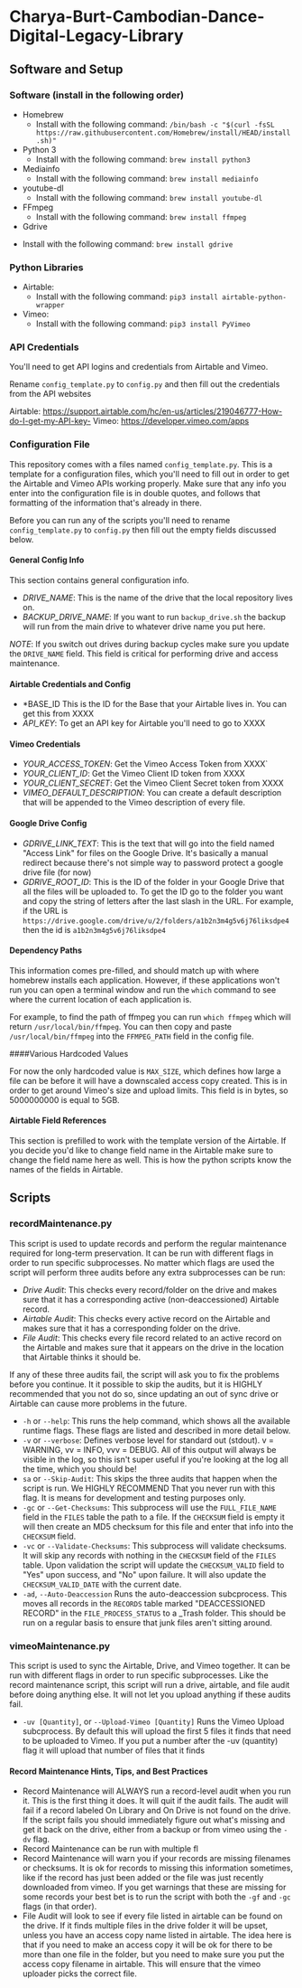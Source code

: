 # Charya-Burt-Cambodian-Dance-Digital-Legacy-Library

## Software and Setup

### Software (install in the following order)

* Homebrew
  - Install with the following command: `/bin/bash -c "$(curl -fsSL https://raw.githubusercontent.com/Homebrew/install/HEAD/install.sh)"`
* Python 3
  - Install with the following command: `brew install python3`
* Mediainfo
  - Install with the following command: `brew install mediainfo`
* youtube-dl
   - Install with the following command: `brew install youtube-dl`
* FFmpeg
  - Install with the following command:  `brew install ffmpeg`
* Gdrive
 - Install with the following command:  `brew install gdrive`

### Python Libraries

* Airtable:
  - Install with the following command: `pip3 install airtable-python-wrapper`
* Vimeo:
  - Install with the following command: `pip3 install PyVimeo`

### API Credentials

You'll need to get API logins and credentials from Airtable and Vimeo.

Rename `config_template.py` to `config.py` and then fill out the credentials from the API websites

Airtable: https://support.airtable.com/hc/en-us/articles/219046777-How-do-I-get-my-API-key-
Vimeo: https://developer.vimeo.com/apps

### Configuration File

This repository comes with a files named `config_template.py`. This is a template for a configuration files, which you'll need to fill out in order to get the Airtable and Vimeo APIs working properly. Make sure that any info you enter into the configuration file is in double quotes, and follows that formatting of the information that's already in there.

Before you can run any of the scripts you'll need to rename `config_template.py` to `config.py` then fill out the empty fields discussed below.

#### General Config Info

This section contains general configuration info.

- *DRIVE_NAME*: This is the name of the drive that the local repository lives on.
- *BACKUP_DRIVE_NAME*: If you want to run `backup_drive.sh` the backup will run from the main drive to whatever drive name you put here.

_NOTE_: If you switch out drives during backup cycles make sure you update the `DRIVE_NAME` field. This field is critical for performing drive and access maintenance.

#### Airtable Credentials and Config

- *BASE_ID This is the ID for the Base that your Airtable lives in. You can get this from XXXX
- *API_KEY*: To get an API key for Airtable you'll need to go to XXXX

#### Vimeo Credentials

- *YOUR_ACCESS_TOKEN*: Get the Vimeo Access Token from XXXX`
- *YOUR_CLIENT_ID*: Get the Vimeo Client ID token from XXXX
- *YOUR_CLIENT_SECRET*: Get the Vimeo Client Secret token from XXXX
- *VIMEO_DEFAULT_DESCRIPTION*: You can create a default description that will be appended to the Vimeo description of every file.

#### Google Drive Config

- *GDRIVE_LINK_TEXT*: This is the text that will go into the field named "Access Link" for files on the Google Drive. It's basically a manual redirect because there's not simple way to password protect a google drive file (for now)
- *GDRIVE_ROOT_ID*: This is the ID of the folder in your Google Drive that all the files will be uploaded to. To get the ID go to the folder you want and copy the string of letters after the last slash in the URL. For example, if the URL is `https://drive.google.com/drive/u/2/folders/a1b2n3m4g5v6j76liksdpe4` then the id is `a1b2n3m4g5v6j76liksdpe4`

#### Dependency Paths

This information comes pre-filled, and should match up with where homebrew installs each application. However, if these applications won't run you can open a terminal window and run the `which` command to see where the current location of each application is.

For example, to find the path of ffmpeg you can run `which ffmpeg` which will return `/usr/local/bin/ffmpeg`. You can then copy and paste `/usr/local/bin/ffmpeg` into the `FFMPEG_PATH` field in the config file.

####Various Hardcoded Values

For now the only hardcoded value is `MAX_SIZE`, which defines how large a file can be before it will have a downscaled access copy created. This is in order to get around Vimeo's size and upload limits. This field is in bytes, so 5000000000 is equal to 5GB.

#### Airtable Field References

This section is prefilled to work with the template version of the Airtable. If you decide you'd like to change field name in the Airtable make sure to change the field name here as well. This is how the python scripts know the names of the fields in Airtable.

## Scripts

### recordMaintenance.py

This script is used to update records and perform the regular maintenance required for long-term preservation. It can be run with different flags in order to run specific subprocesses. No matter which flags are used the script will perform three audits before any extra subprocesses can be run:

- *Drive Audit*: This checks every record/folder on the drive and makes sure that it has a corresponding active (non-deaccessioned) Airtable record.
- *Airtable Audit*: This checks every active record on the Airtable and makes sure that it has a corresponding folder on the drive.
- *File Audit*: This checks every file record related to an active record on the Airtable and makes sure that it appears on the drive in the location that Airtable thinks it should be.

If any of these three audits fail, the script will ask you to fix the problems before you continue. It it possible to skip the audits, but it is HIGHLY recommended that you not do so, since updating an out of sync drive or Airtable can cause more problems in the future.


- `-h` or `--help`: This runs the help command, which shows all the available runtime flags. These flags are listed and described in more detail below.
- `-v` or `--verbose`: Defines verbose level for standard out (stdout). v = WARNING, vv = INFO, vvv = DEBUG. All of this output will always be visible in the log, so this isn't super useful if you're looking at the log all the time, which you should be!
- `sa` or `--Skip-Audit`: This skips the three audits that happen when the script is run. We HIGHLY RECOMMEND That you never run with this flag. It is means for development and testing purposes only.
- `-gc` or `--Get-Checksums`: This subprocess will use the `FULL_FILE_NAME` field in the `FILES` table the path to a file. If the `CHECKSUM` field is empty it will then create an MD5 checksum for this file and enter that info into the `CHECKSUM` field.
- `-vc` or `--Validate-Checksums`: This subprocess will validate checksums. It will skip any records with nothing in the `CHECKSUM` field of the `FILES` table. Upon validation the script will update the `CHECKSUM_VALID` field to "Yes" upon success, and "No" upon failure. It will also update the `CHECKSUM_VALID_DATE` with the current date.
- `-ad`, `--Auto-Deaccession` Runs the auto-deaccession subcprocess. This moves all records in the `RECORDS` table marked "DEACCESSIONED RECORD" in the `FILE_PROCESS_STATUS` to a _Trash folder. This should be run on a regular basis to ensure that junk files aren't sitting around.


### vimeoMaintenance.py

This script is used to sync the Airtable, Drive, and Vimeo together. It can be run with different flags in order to run specific subprocesses. Like the record maintenance script, this script will run a drive, airtable, and file audit before doing anything else. It will not let you upload anything if these audits fail.


- `-uv [Quantity]`, or `--Upload-Vimeo [Quantity]` Runs the Vimeo Upload subcprocess. By default this will upload the first 5 files it finds that need to be uploaded to Vimeo. If you put a number after the -uv (quantity) flag it will upload that number of files that it finds


#### Record Maintenance Hints, Tips, and Best Practices

- Record Maintenance will ALWAYS run a record-level audit when you run it. This is the first thing it does. It will quit if the audit fails. The audit will fail if a record labeled On Library and On Drive is not found on the drive. If the script fails you should immediately figure out what's missing and get it back on the drive, either from a backup or from vimeo using the `-dv` flag.
- Record Maintenance can be run with multiple fl
- Record Maintenance will warn you if your records are missing filenames or checksums. It is ok for records to missing this information sometimes, like if the record has just been added or the file was just recently downloaded from vimeo. If you get warnings that these are missing for some records your best bet is to run the script with both the `-gf` and `-gc` flags (in that order).
- File Audit will look to see if every file listed in airtable can be found on the drive. If it finds multiple files in the drive folder it will be upset, unless you have an access copy name listed in airtable. The idea here is that if you need to make an access copy it will be ok for there to be more than one file in the folder, but you need to make sure you put the access copy filename in airtable. This will ensure that the vimeo uploader picks the correct file.
